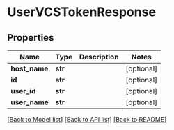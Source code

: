 # UserVCSTokenResponse

## Properties
Name | Type | Description | Notes
------------ | ------------- | ------------- | -------------
**host_name** | **str** |  | [optional] 
**id** | **str** |  | [optional] 
**user_id** | **str** |  | [optional] 
**user_name** | **str** |  | [optional] 

[[Back to Model list]](../README.md#documentation-for-models) [[Back to API list]](../README.md#documentation-for-api-endpoints) [[Back to README]](../README.md)

